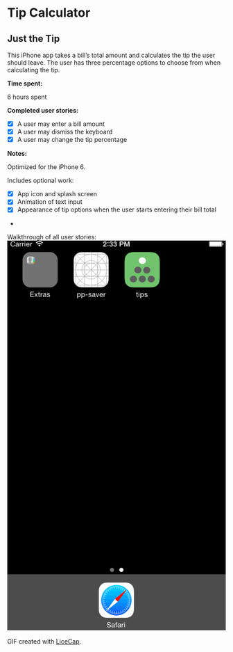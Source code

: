 # Tip Calculator 
## Just the Tip

This iPhone app takes a bill’s total amount and calculates the tip the user should leave. The user has three percentage options to choose from when calculating the tip. 

**Time spent:** 

6 hours spent

**Completed user stories:**
 
 * [X] A user may enter a bill amount
 * [X] A user may dismiss the keyboard
 * [X] A user may change the tip percentage

**Notes:**

Optimized for the iPhone 6. 

Includes optional work: 
 * [X] App icon and splash screen
 * [X] Animation of text input 
 * [X] Appearance of tip options when the user starts entering their bill total
 * 
Walkthrough of all user stories:
![Video Walkthrough](just_the_tip_walkthrough.gif)

GIF created with [LiceCap](http://www.cockos.com/licecap/).
